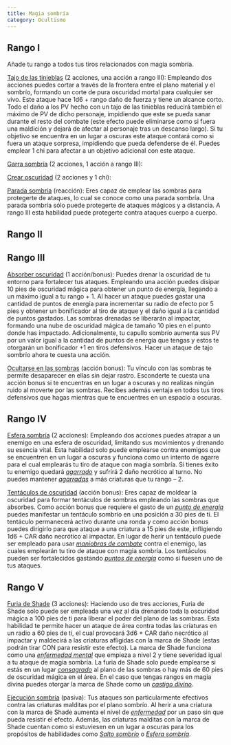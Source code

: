 ```yaml
---
title: Magia sombría
category: Ocultismo
---
```


## Rango I

Añade tu rango a todos tus tiros relacionados con magia sombría.

<u>Tajo de las tinieblas</u> (2 acciones, una acción a rango III):  Empleando dos acciones puedes cortar a través de la frontera entre el plano material y el sombrío, formando un corte de pura oscuridad mortal para cualquier ser vivo. Este ataque hace 1d6 + rango daño de fuerza y tiene un alcance corto. Todo el daño a los PV hecho con un tajo de las tinieblas reducirá también el máximo de PV de dicho personaje, impidiendo que este se pueda sanar durante el resto del combate (este efecto puede eliminarse como si fuera una maldición y dejará de afectar al personaje tras un descanso largo). Si tu objetivo se encuentra en un lugar a oscuras este ataque contará como si fuera un ataque sorpresa, impidiendo que pueda defenderse de él. Puedes emplear 1 chi para afectar a un objetivo adicional con este ataque.

<u>Garra sombría</u> (2 acciones, 1 acción a rango III):  

<u>Crear oscuridad</u> (2 acciones y 1 chi):

<u>Parada sombría</u> (reacción): Eres capaz de emplear las sombras para protegerte de ataques, lo cual se conoce como una parada sombría. Una parada sombría sólo puede protegerte de ataques mágicos y a distancia. A rango III esta habilidad puede protegerte contra ataques cuerpo a cuerpo. 

## Rango II



## Rango III

<u>Absorber oscuridad</u> (1 acción/bonus): Puedes drenar la oscuridad de tu entorno para fortalecer tus ataques. Empleando una acción puedes disipar 10 pies de oscuridad mágica para obtener un punto de energía, llegando a un máximo igual a tu rango + 1. Al hacer un ataque puedes gastar una cantidad de puntos de energía para incrementar su radio de efecto por 5 pies y obtener un bonificador al tiro de ataque y el daño igual a la cantidad de puntos gastados. Las sombras drenadas se liberarán al impactar, formando una nube de oscuridad mágica de tamaño 10 pies en el punto donde has impactado. Adicionalmente, tu capullo sombrío aumenta sus PV por un valor igual a la cantidad de puntos de energía que tengas y estos te otorgarán un bonificador +1 en tiros defensivos. Hacer un ataque de tajo sombrío ahora te cuesta una acción.

<u>Ocultarse en las sombras</u> (acción bonus): Tu vínculo con las sombras te permite desaparecer en ellas sin dejar rastro. Esconderte te cuesta una acción bonus si te encuentras en un lugar a oscuras y no realizas ningún ruido al moverte por las sombras. Recibes además ventaja en todos tus tiros defensivos que hagas mientras que te encuentres en un espacio a oscuras.

## Rango IV

<u>Esfera sombría</u> (2 acciones): Empleando dos acciones puedes atrapar a un enemigo en una esfera de oscuridad, limitando sus movimientos y drenando su esencia vital. Esta habilidad solo puede emplearse contra enemigos que se encuentren en un lugar a oscuras y funciona como un intento de agarre para el cual emplearás tu tiro de ataque con magia sombría. Si tienes éxito tu enemigo quedará *[agarrado](https://raldamain.com/rules/Reglas%20principales/Efectos%20de%20estado.html#agarrada)* y sufrirá 2 daño necrótico al turno. No puedes mantener *[agarradas](https://raldamain.com/rules/Reglas%20principales/Efectos%20de%20estado.html#agarrada)* a más criaturas que tu rango – 2.

<u>Tentáculos de oscuridad</u> (acción bonus): Eres capaz de moldear la oscuridad para formar tentáculos de sombras empleando las sombras que absorbes. Como acción bonus que requiere el gasto de un *[punto de energía](https://raldamain.com/rules/Rangos/Ocultismo/magia%20sombria.html#rango-iii)* puedes manifestar un tentáculo sombrío en una posición a 30 pies de ti. El tentáculo permanecerá activo durante una ronda y como acción bonus puedes dirigirlo para que ataque a una criatura a 15 pies de este, infligiendo 1d6 + CAR daño necrótico al impactar. En lugar de herir un tentáculo puede ser empleado para usar *[maniobras de combate](https://raldamain.com/rules/Reglas%20principales/reglas%20de%20combate.html#maniobras-de-combate)* contra el enemigo, las cuales emplearán tu tiro de ataque con magia sombría. Los tentáculos pueden ser fortalecidos gastando *[puntos de energía](https://raldamain.com/rules/Rangos/Ocultismo/magia%20sombria.html#rango-iii)* como si fuesen uno de tus ataques.  

## Rango V

<u>Furia de Shade</u> (3 acciones): Haciendo uso de tres acciones, Furia de Shade solo puede ser empleada una vez al día drenando toda la oscuridad mágica a 100 pies de ti para liberar el poder del plano de las sombras. Esta habilidad te permite hacer un ataque de área contra todas las criaturas en un radio a 60 pies de ti, el cual provocará 3d6 + CAR daño necrótico al impactar y maldecirá a las criaturas afligidas con la marca de Shade (estas podrán tirar CON para resistir este efecto). La marca de Shade funciona como una *[enfermedad mental](https://raldamain.com/rules/Reglas%20adicionales/venenos_enfermedades.html#enfermedad-mental)* que empieza a nivel 2 y tiene severidad igual a tu ataque de magia sombría. La furia de Shade solo puede emplearse si estás en un lugar *[consagrado](https://raldamain.com/rules/Rangos/Religion/magia%20divina.html#rango-ii)* al plano de las sombras o hay más de 60 pies de oscuridad mágica en el área. En el caso que tengas rangos en magia divina puedes otorgar la marca de Shade como un *[castigo divino](https://raldamain.com/rules/Rangos/Religion/magia%20divina.html#rango-iii)*.

<u>Ejecución sombría</u> (pasiva): Tus ataques son particularmente efectivos contra las criaturas malditas por el plano sombrío. Al herir a una criatura con la marca de Shade aumenta el nivel de *[enfermedad](https://raldamain.com/rules/Reglas%20adicionales/venenos_enfermedades.html#enfermedad-mental)* por un paso sin que pueda resistir el efecto. Además, las criaturas malditas con la marca de Shade cuentan como si estuviesen en un lugar a oscuras para los propósitos de habilidades como *[Salto sombrío](https://raldamain.com/rules/Rangos/Ascendencias/ascendencia%20sombria.html#rango-iii)* o *[Esfera sombría](https://raldamain.com/rules/Rangos/Ocultismo/magia%20sombria.html#rango-iv)*.